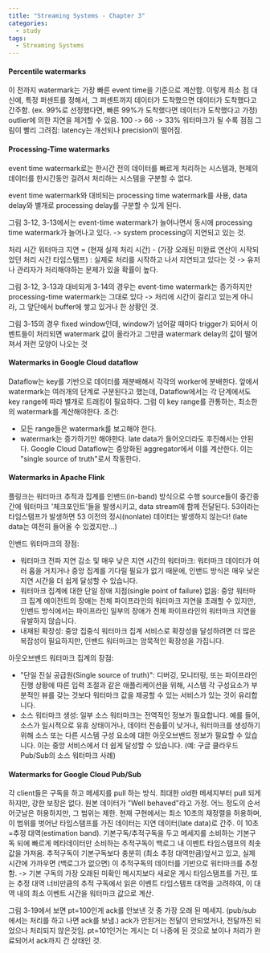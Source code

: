 ```yaml
---
title: "Streaming Systems - Chapter 3"
categories:
  - study
tags:
  - Streaming Systems
---
```


#### Percentile watermarks

이 전까지 watermark는 가장 빠른 event time을 기준으로 계산함. 이렇게 최소 점 대신에, 특정 퍼센트를 정해서, 그 퍼센트까지 데이터가 도착했으면 데이터가 도착했다고 간주함. (ex. 99%로 선정했다면, 빠른 99%가 도착했다면 데이터가 도착했다고 가정) outlier에 의한 지연을 제거할 수 있음. 100 -> 66 -> 33% 워터마크가 될 수록 점점 그림이 빨리 그려짐: latency는 개선되나 precision이 떨어짐.

#### Processing-Time watermarks

event time watermark로는 한시간 전의 데이터를 빠르게 처리하는 시스템과, 현제의 데이터를 한시간동안 걸려서 처리하는 시스템을 구분할 수 없다.

event time watermark와 대비되는 processing time watermark를 사용, data delay와 별개로 processing delay를 구분할 수 있게 된다.

그림 3-12, 3-13에서는 event-time watermark가 늘어나면서 동시에 processing time watermark가 늘어나고 있다. -> system processing이 지연되고 있는 것.

처리 시간 워터마크 지연 = (현재 실제 처리 시간) - (가장 오래된 미완료 연산이 시작되었던 처리 시간 타임스탬프) : 실제로 처리를 시작하고 나서 지연되고 있다는 것 -> 유저나 관리자가 처리해야하는 문제가 있을 확률이 높다.

그림 3-12, 3-13과 대비되게 3-14의 경우는 event-time watermark는 증가하지만 processing-time watermark는 그대로 있다 -> 처리에 시간이 걸리고 있는게 아니라, 그 앞단에서 buffer에 쌓고 있거나 한 상황인 것. 

그림 3-15의 경우 fixed window인데, window가 넘어갈 때마다 trigger가 되어서 이벤트들이 처리되면 watermark 값이 올라가고 그만큼 watermark delay의 값이 떨어져서 저런 모양이 나오는 것

#### Watermarks in Google Cloud dataflow

Dataflow는 key를 기반으로 데이터를 재분배해서 각각의 worker에 분배한다. 
앞에서 watermark는 여러개의 단계로 구분된다고 했는데, Dataflow에서는 각 단계에서도 key range에 따라 별개로 트래킹이 필요하다. 그럼 이 key range를 관통하는, 최소한의 watermark를 계산해야한다.
조건:
* 모든 range들은 watermark를 보고해야 한다.
* watermark는 증가하기만 해야한다. late data가 들어오더라도 후진해서는 안된다.
Google Cloud Dataflow는 중앙화된 aggregator에서 이를 계산한다. 이는 "single source of truth"로서 작동한다. 

#### Watermarks in Apache Flink

플링크는 워터마크 추적과 집계를 인밴드(in-band) 방식으로 수행
source들이 중간중간에 워터마크 '체크포인트'들을 발생시키고, data stream에 함께 전달된다. 53이라는 타임스탬프가 발생하면 53 이전의 정시(nonlate) 데이터는 발생하지 않는다! (late data는 여전히 들어올 수 있겠지만...)

인밴드 워터마크의 장점:
* 워터마크 전파 지연 감소 및 매우 낮은 지연 시간의 워터마크: 워터마크 데이터가 여러 홉을 거치거나 중앙 집계를 기다릴 필요가 없기 때문에, 인밴드 방식은 매우 낮은 지연 시간을 더 쉽게 달성할 수 있습니다.
* 워터마크 집계에 대한 단일 장애 지점(single point of failure) 없음: 중앙 워터마크 집계 에이전트의 장애는 전체 파이프라인의 워터마크 지연을 초래할 수 있지만, 인밴드 방식에서는 파이프라인 일부의 장애가 전체 파이프라인의 워터마크 지연을 유발하지 않습니다.
* 내재된 확장성: 중앙 집중식 워터마크 집계 서비스로 확장성을 달성하려면 더 많은 복잡성이 필요하지만, 인밴드 워터마크는 암묵적인 확장성을 가집니다.

아웃오브밴드 워터마크 집계의 장점:
* "단일 진실 공급원(Single source of truth)": 디버깅, 모니터링, 또는 파이프라인 진행 상황에 따른 입력 조절과 같은 애플리케이션을 위해, 시스템 각 구성요소가 부분적인 뷰를 갖는 것보다 워터마크 값을 제공할 수 있는 서비스가 있는 것이 유리합니다.
* 소스 워터마크 생성: 일부 소스 워터마크는 전역적인 정보가 필요합니다. 예를 들어, 소스가 일시적으로 유휴 상태이거나, 데이터 전송률이 낮거나, 워터마크를 생성하기 위해 소스 또는 다른 시스템 구성 요소에 대한 아웃오브밴드 정보가 필요할 수 있습니다. 이는 중앙 서비스에서 더 쉽게 달성할 수 있습니다. (예: 구글 클라우드 Pub/Sub의 소스 워터마크 사례)

#### Watermarks for Google Cloud Pub/Sub

각 client들은 구독을 하고 메세지를 pull 하는 방식. 최대한 old한 메세지부터 pull 되게 하지만, 강한 보장은 없다.
원본 데이터가 "Well behaved"라고 가정. 어느 정도의 순서 어긋남은 허용하지만, 그 범위는 제한. 현재 구현에서는 최소 10초의 재정렬을 허용하며, 이 범위를 벗어난 타임스탬프를 가진 데이터는 지연 데이터(late data)로 간주. 이 10초=추정 대역(estimation band).
기본구독/추적구독을 두고 메세지를 소비하는 기본구독 되에 빠르게 메타데이터만 소비하는 추적구독이 백로그 내 이벤트 타임스탬프의 최솟값을 가져옴.
추적구독이 기본구독보다 충분히 (최소 추정 대역만큼)앞서고 있고, 실제 시간에 가까우면 (백로그가 없으면) 이 추적구독의 데이터를 기반으로 워터마크를 추정함. -> 기본 구독의 가장 오래된 미확인 메시지보다 새로운 게시 타임스탬프를 가진, 또는 추정 대역 너비만큼의 추적 구독에서 읽은 이벤트 타임스탬프 대역을 고려하여, 이 대역 내의 최소 이벤트 시간을 워터마크 값으로 계산.

그림 3-19에서 보면 pt=100인게 ack를 안보낸 것 중 가장 오래 된 메세지. (pub/sub에서는 처리를 하고 나면 ack를 보냄.) ack가 안된거는 전달이 안되었거나, 전달까진 되었으나 처리되지 않은것임. pt=101인거는 게시는 더 나중에 된 것으로 보이나 처리가 완료되어서 ack까지 간 상태인 것.
